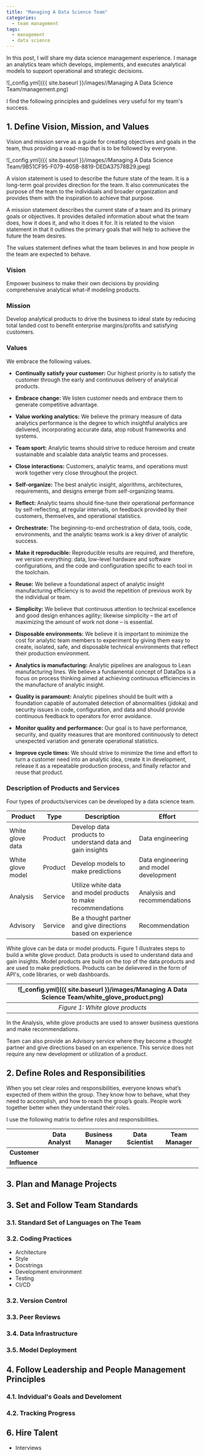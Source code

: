 ```yaml
---
title: "Managing A Data Science Team"
categories:
  - team management
tags:
  - management
  - data science
--- 
```


In this post, I will share my data science management experience. 
I manage an analytics team which 
develops, implements, and executes 
analytical models to support operational and
strategic decisions. 

![_config.yml]({{ site.baseurl }}/images//Managing A Data Science Team/management.png)

I find the following principles and guidelines very useful for my team's success.  

## 1. Define Vision, Mission, and Values

Vision and mission serve as a guide for creating objectives and goals in the team, 
thus providing a road-map that is to be followed by everyone.

![_config.yml]({{ site.baseurl }}/images//Managing A Data Science Team/9B51CF95-F079-405B-8819-DEDA37578B29.jpeg)

A vision statement is used to describe the future state of the team. 
It is a long-term goal provides direction for the team. 
It also communicates the purpose of the team to the individuals 
and broader organization and provides them with the inspiration to achieve that purpose.

A mission statement describes the current state of a team 
and its primary goals or objectives. 
It provides detailed information about what the team does, how it does it, and who it does it for. 
It is related to the vision statement in that it outlines the primary goals that will help to achieve the future the team desires.

The values statement defines what the team believes in and how people in the team are expected to behave.

### Vision

Empower business to make their own decisions by providing
comprehensive analytical what-if modeling products.

### Mission

Develop analytical products to drive the business to ideal state by reducing 
total landed cost to benefit enterprise margins/profits and satisfying customers.

### Values

We embrace the following values.

- **Continually satisfy your customer:** 
Our highest priority is to satisfy the customer through 
the early and continuous delivery of analytical products.

- **Embrace change:** 
We listen customer needs and 
embrace them to generate competitive advantage.

- **Value working analytics:** 
We believe the primary measure of data analytics performance 
is the degree to which insightful analytics are delivered, 
incorporating accurate data, atop robust frameworks and systems.

- **Team sport:** 
Analytic teams should strive to reduce heroism and create sustainable 
and scalable data analytic teams and processes.

- **Close interactions:** 
Customers, analytic teams, and operations 
must work together very close throughout the project.

- **Self-organize:** 
The best analytic insight, algorithms, 
architectures, requirements, and designs emerge from self-organizing teams.

- **Reflect:** 
Analytic teams should fine-tune their operational performance by 
self-reflecting, at regular intervals, on feedback provided by 
their customers, themselves, and operational statistics.

- **Orchestrate:** 
The beginning-to-end orchestration of data, tools, code, 
environments, and the analytic teams work is a key driver of analytic success.

- **Make it reproducible:** 
Reproducible results are required, and therefore, we version everything: 
data, low-level hardware and software configurations, and the code and 
configuration specific to each tool in the toolchain.

- **Reuse:** 
We believe a foundational aspect of analytic insight manufacturing 
efficiency is to avoid the repetition of previous work by the individual or team.

- **Simplicity:** 
We believe that continuous attention to technical excellence and good design 
enhances agility; likewise simplicity – the art of maximizing the amount of 
work not done – is essential.

- **Disposable environments:** 
We believe it is important to minimize the cost for analytic team members 
to experiment by giving them easy to create, isolated, safe, and disposable 
technical environments that reflect their production environment.

- **Analytics is manufacturing:** 
Analytic pipelines are analogous to Lean manufacturing lines. 
We believe a fundamental concept of DataOps is a focus on process thinking 
aimed at achieving continuous efficiencies in the manufacture of analytic insight.

- **Quality is paramount:** 
Analytic pipelines should be built with a foundation capable of automated 
detection of abnormalities (jidoka) and security issues in code, configuration, 
and data and should provide continuous feedback to operators for error avoidance.

- **Monitor quality and performance:** 
Our goal is to have performance, security, and quality measures that 
are monitored continuously to detect unexpected variation and generate 
operational statistics.

- **Improve cycle times:** 
We should strive to minimize the time and effort to turn a customer need 
into an analytic idea, create it in development, release it as a repeatable 
production process, and finally refactor and reuse that product.

### Description of Products and Services

Four types of products/services can be developed by a data science team. 

| **Product** | Type | **Description** | **Effort**|
|-------|-------|-------|-------|
| White glove data | Product | Develop data products to understand data and gain insights  | Data engineering | 
| White glove model | Product | Develop models to make predictions | Data engineering and model development | 
| Analysis | Service |Utilize white data and model products to make recommendations | Analysis and recommendations | 
| Advisory | Service |Be a thought partner and give directions based on experience | Recommendation |

White glove can be data or model products. 
Figure 1 illustrates steps to build a white glove product.
Data products is used to understand data and gain insights. 
Model products are build on the top of the data products
and are used to make predictions. Products can be delievered
in the form of API's, code libraries, or web dashboards.

| ![_config.yml]({{ site.baseurl }}/images/Managing A Data Science Team/white_glove_product.png) | 
|:--:| 
| *Figure 1: White glove products* |

In the Analysis, white glove products are used to
answer business questions and make recommendations.

Team can also provide an Advisory service where
they become a thought partner and give directions
based on an experience. This service does not require
any new development or utilization
of a product.

## 2. Define Roles and Responsibilities

When you set clear roles and responsibilities, 
everyone knows what’s expected of them within the group. 
They know how to behave, what they need to accomplish, 
and how to reach the group’s goals.
People work together better when they understand their roles.

I use the following matrix 
to define roles and responsibilities. 

| | **Data Analyst** | **Business Manager** | **Data Scientist**| **Team Manager** |
|-------|-------|-------|-------|-------|
| **Customer** | | | | |
| **Influence** | | | | |

## 3. Plan and Manage Projects

## 3. Set and Follow Team Standards

### 3.1. Standard Set of Languages on The Team

### 3.2. Coding Practices

- Architecture
- Style
- Docstrings
- Development environment
- Testing
- CI/CD

### 3.2. Version Control

### 3.3. Peer Reviews

### 3.4. Data Infrastructure

### 3.5. Model Deployment

## 4. Follow Leadership and People Management Principles

### 4.1. Indvidual's Goals and Develoment
### 4.2. Tracking Progress

## 6. Hire Talent

- Interviews

